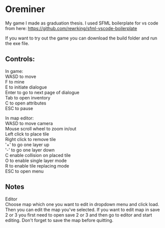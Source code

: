 # Oreminer

My game I made as graduation thesis.
I used SFML boilerplate for vs code from here: https://github.com/rewrking/sfml-vscode-boilerplate

If you want to try out the game you can download the build folder and run the exe file.

## Controls:<br/>

In game:<br/>
WASD to move<br/>
F to mine<br/>
E to initiate dialogue<br/>
Enter to go to next page of dialogue<br/>
Tab to open inventory<br/>
C to open attributes<br/>
ESC to pause<br/>

In map editor:<br/>
WASD to move camera<br/>
Mouse scroll wheel to zoom in/out<br/>
Left click to place tile<br/>
Right click to remove tile<br/>
'+' to go one layer up<br/>
'-' to go one layer down<br/>
C enable collision on placed tile<br/>
O to enable single layer mode<br/>
R to enable tile replacing mode<br/>
ESC to open menu<br/>

## Notes

Editor<br/>
Choose map which one you want to edit in dropdown menu and click load. Then you can edit the map you've selected. If you want to edit map in save 2 or 3
you first need to open save 2 or 3 and then go to editor and start editing. Don't forget to save the map before quitting.


